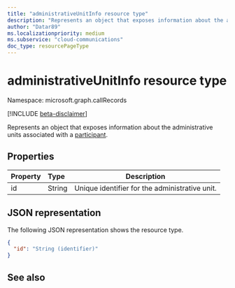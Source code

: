 ```yaml
---
title: "administrativeUnitInfo resource type"
description: "Represents an object that exposes information about the administrative units associated with a call participant."
author: "Datar89"
ms.localizationpriority: medium
ms.subservice: "cloud-communications"
doc_type: resourcePageType
---
```


# administrativeUnitInfo resource type

Namespace: microsoft.graph.callRecords

[!INCLUDE [beta-disclaimer](../../includes/beta-disclaimer.md)]

Represents an object that exposes information about the administrative units associated with a [participant](callrecords-participantbase.md).

## Properties

| Property | Type   | Description                                    |
|:---------|:-------|------------------------------------------------|
| id       | String | Unique identifier for the administrative unit. |

## JSON representation

The following JSON representation shows the resource type.

<!-- {
  "blockType": "resource",
  "@odata.type": "microsoft.graph.callRecords.administrativeUnitInfo",
  "optionalProperties": [
    "id",
  ],
  "openType": false
} -->
```json
{
  "id": "String (identifier)"
}
```

## See also
